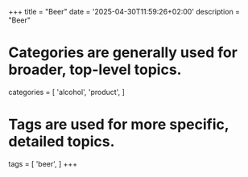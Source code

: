 +++
title = "Beer"
date = '2025-04-30T11:59:26+02:00'
description = "Beer"
# Categories are generally used for broader, top-level topics.
categories = [
 'alcohol',
 'product',
]
# Tags are used for more specific, detailed topics.
tags = [
 'beer',
]
+++
